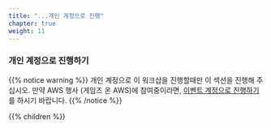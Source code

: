```yaml
---
title: "...개인 계정으로 진행"
chapter: true
weight: 11
---
```


### 개인 계정으로 진행하기


{{% notice warning %}}
개인 계정으로 이 워크샵을 진행할때만 이 섹션을 진행해 주십시오. 만약 AWS 행사 (게임즈 온 AWS)에 참여중이라면, [이벤트 계정으로 진행하기](../aws_event/) 를 하시기 바랍니다.
{{% /notice %}}

{{% children %}}